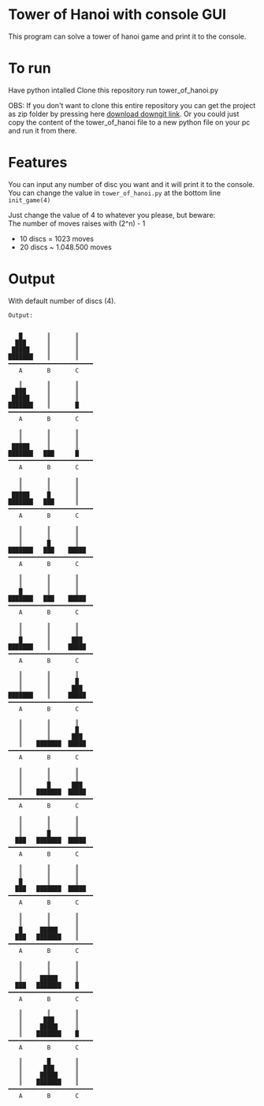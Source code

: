 # Tower of Hanoi with console GUI
This program can solve a tower of hanoi game and print it to the console. 

# To run
Have python intalled
Clone this repository
run tower_of_hanoi.py 

OBS: If you don't want to clone this entire repository you can get the project as zip folder by pressing here [download downgit link](https://minhaskamal.github.io/DownGit/#/home?url=https://github.com/Cosby1992/CPH-business-assingments/tree/master/Matematik%20og%20Algoritmer "download").
Or you could just copy the content of the tower_of_hanoi file to a new python file on your pc and run it from there.

# Features
You can input any number of disc you want and it will print it to the console. <br>
You can change the value in ```tower_of_hanoi.py``` at the bottom line ```init_game(4)```

Just change the value of 4 to whatever you please, but beware: <br>
The number of moves raises with (2^n) - 1
- 10 discs =      1023 moves
- 20 discs ~ 1.048.500 moves

# Output 
With default number of discs (4).
```
Output: 


   █       ║       ║   
  ███      ║       ║
 █████     ║       ║   
███████    ║       ║
━━━━━━━━━━━━━━━━━━━━━━━━
   A       B       C

   ║       ║       ║
  ███      ║       ║
 █████     ║       ║
███████    ║       █
━━━━━━━━━━━━━━━━━━━━━━━━
   A       B       C

   ║       ║       ║
   ║       ║       ║
 █████     ║       ║
███████   ███      █
━━━━━━━━━━━━━━━━━━━━━━━━
   A       B       C

   ║       ║       ║
   ║       ║       ║
 █████     █       ║
███████   ███      ║
━━━━━━━━━━━━━━━━━━━━━━━━
   A       B       C

   ║       ║       ║
   ║       ║       ║
   ║       █       ║
███████   ███    █████
━━━━━━━━━━━━━━━━━━━━━━━━
   A       B       C

   ║       ║       ║
   ║       ║       ║
   █       ║       ║
███████   ███    █████
━━━━━━━━━━━━━━━━━━━━━━━━
   A       B       C

   ║       ║       ║
   ║       ║       ║
   █       ║      ███
███████    ║     █████
━━━━━━━━━━━━━━━━━━━━━━━━
   A       B       C

   ║       ║       ║
   ║       ║       █
   ║       ║      ███
███████    ║     █████
━━━━━━━━━━━━━━━━━━━━━━━━
   A       B       C

   ║       ║       ║
   ║       ║       █
   ║       ║      ███
   ║    ███████  █████
━━━━━━━━━━━━━━━━━━━━━━━━
   A       B       C

   ║       ║       ║
   ║       ║       ║
   ║       █      ███
   ║    ███████  █████
━━━━━━━━━━━━━━━━━━━━━━━━
   A       B       C

   ║       ║       ║
   ║       ║       ║
   ║       █       ║
  ███   ███████  █████
━━━━━━━━━━━━━━━━━━━━━━━━
   A       B       C

   ║       ║       ║
   ║       ║       ║
   █       ║       ║
  ███   ███████  █████
━━━━━━━━━━━━━━━━━━━━━━━━
   A       B       C

   ║       ║       ║
   ║       ║       ║
   █     █████     ║
  ███   ███████    ║
━━━━━━━━━━━━━━━━━━━━━━━━
   A       B       C

   ║       ║       ║
   ║       ║       ║
   ║     █████     ║
  ███   ███████    █
━━━━━━━━━━━━━━━━━━━━━━━━
   A       B       C

   ║       ║       ║
   ║      ███      ║
   ║     █████     ║
   ║    ███████    █
━━━━━━━━━━━━━━━━━━━━━━━━
   A       B       C

   ║       █       ║
   ║      ███      ║
   ║     █████     ║
   ║    ███████    ║
━━━━━━━━━━━━━━━━━━━━━━━━
   A       B       C
```